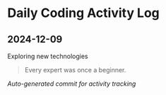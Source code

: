 # Daily Coding Activity Log

## 2024-12-09

Exploring new technologies

> Every expert was once a beginner.

*Auto-generated commit for activity tracking*
